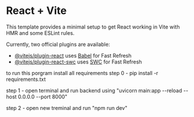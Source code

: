 # React + Vite

This template provides a minimal setup to get React working in Vite with HMR and some ESLint rules.

Currently, two official plugins are available:

- [@vitejs/plugin-react](https://github.com/vitejs/vite-plugin-react/blob/main/packages/plugin-react/README.md) uses [Babel](https://babeljs.io/) for Fast Refresh
- [@vitejs/plugin-react-swc](https://github.com/vitejs/vite-plugin-react-swc) uses [SWC](https://swc.rs/) for Fast Refresh


to run this porgram
install all requirements 
step 0 - pip install -r requirements.txt

step 1 - open terminal and run backend using "uvicorn main:app --reload --host 0.0.0.0 --port 8000"

step 2 - open new treminal and run "npm run dev"
